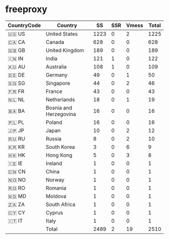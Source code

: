 # freeproxy

|CountryCode|Country|SS|SSR|Vmess|Total|
|  ----  | ----  |  ----  | ----  |  ----  | ----  |
|🇺🇸 US|United States|1223|0|2|1225|
|🇨🇦 CA|Canada|628|0|0|628|
|🇬🇧 GB|United Kingdom|189|0|0|189|
|🇮🇳 IN|India|121|1|0|122|
|🇦🇺 AU|Australia|108|1|0|109|
|🇩🇪 DE|Germany|49|0|1|50|
|🇸🇬 SG|Singapore|44|0|2|46|
|🇫🇷 FR|France|43|0|0|43|
|🇳🇱 NL|Netherlands|18|0|1|19|
|🇧🇦 BA|Bosnia and Herzegovina|16|0|0|16|
|🇵🇱 PL|Poland|16|0|0|16|
|🇯🇵 JP|Japan|10|0|2|12|
|🇷🇺 RU|Russia|8|0|2|10|
|🇰🇷 KR|South Korea|3|0|6|9|
|🇭🇰 HK|Hong Kong|5|0|3|8|
|🇮🇪 IE|Ireland|1|0|0|1|
|🇨🇳 CN|China|1|0|0|1|
|🇳🇴 NO|Norway|1|0|0|1|
|🇷🇴 RO|Romania|1|0|0|1|
|🇲🇩 MD|Moldova|1|0|0|1|
|🇿🇦 ZA|South Africa|1|0|0|1|
|🇨🇾 CY|Cyprus|1|0|0|1|
|🇮🇹 IT|Italy|1|0|0|1|
||Total|2489|2|19|2510|
